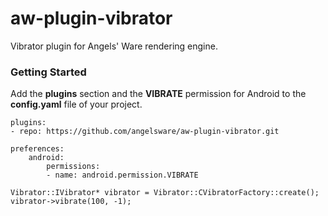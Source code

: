 # aw-plugin-vibrator

Vibrator plugin for Angels' Ware rendering engine.

### Getting Started

Add the **plugins** section and the **VIBRATE** permission for Android to the **config.yaml** file of your project.

```
plugins:
- repo: https://github.com/angelsware/aw-plugin-vibrator.git

preferences:
	android:
		permissions:
		- name: android.permission.VIBRATE
```
```
Vibrator::IVibrator* vibrator = Vibrator::CVibratorFactory::create();
vibrator->vibrate(100, -1);
```
